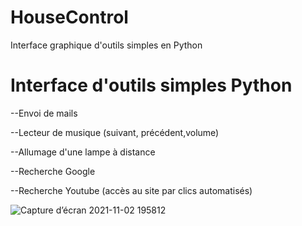 # HouseControl
Interface graphique d'outils simples en Python

# Interface d'outils simples Python

--Envoi de mails

--Lecteur de musique (suivant, précédent,volume)

--Allumage d'une lampe à distance

--Recherche Google 

--Recherche Youtube (accès au site par clics automatisés)


![Capture d’écran 2021-11-02 195812](https://user-images.githubusercontent.com/92324336/139928200-fc5603f4-76e6-4dfa-891c-272bf12775dd.jpg)

